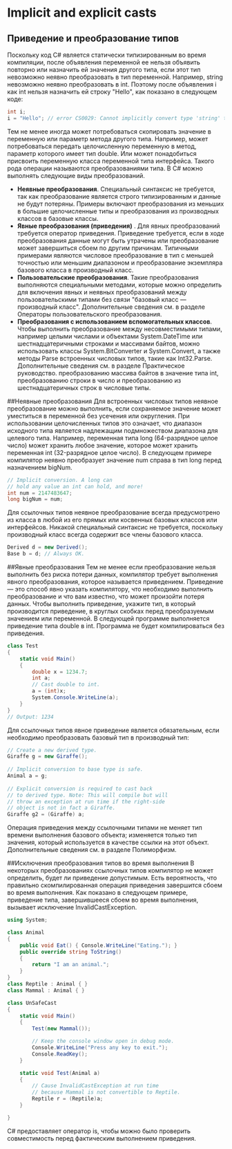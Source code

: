 # Implicit and explicit casts
## Приведение и преобразование типов

Поскольку код C# является статически типизированным во время компиляции, после объявления переменной ее нельзя объявить повторно или назначить ей значения другого типа, если этот тип невозможно неявно преобразовать в тип переменной. Например, string невозможно неявно преобразовать в int. Поэтому после объявления i как int нельзя назначить ей строку "Hello", как показано в следующем коде:

```csharp
int i;  
i = "Hello"; // error CS0029: Cannot implicitly convert type 'string' to 'int'
```

Тем не менее иногда может потребоваться скопировать значение в переменную или параметр метода другого типа. Например, может потребоваться передать целочисленную переменную в метод, параметр которого имеет тип double. Или может понадобиться присвоить переменную класса переменной типа интерфейса. Такого рода операции называются преобразованиями типа. В C# можно выполнять следующие виды преобразований.
-   **Неявные преобразования**. Специальный синтаксис не требуется, так как преобразование является строго типизированным и данные не будут потеряны. Примеры включают преобразования из меньших в большие целочисленные типы и преобразования из производных классов в базовые классы.
-   **Явные преобразования (приведения)** . Для явных преобразований требуется оператор приведения. Приведение требуется, если в ходе преобразования данные могут быть утрачены или преобразование может завершиться сбоем по другим причинам. Типичными примерами являются числовое преобразование в тип с меньшей точностью или меньшим диапазоном и преобразование экземпляра базового класса в производный класс.
-   **Пользовательские преобразования**. Такие преобразования выполняются специальными методами, которые можно определить для включения явных и неявных преобразований между пользовательскими типами без связи "базовый класс — производный класс". Дополнительные сведения см. в разделе Операторы пользовательского преобразования.
-   **Преобразования с использованием вспомогательных классов**. Чтобы выполнить преобразование между несовместимыми типами, например целыми числами и объектами System.DateTime или шестнадцатеричными строками и массивами байтов, можно использовать классы System.BitConverter и System.Convert, а также методы Parse встроенных числовых типов, такие как Int32.Parse. Дополнительные сведения см. в разделе Практическое руководство. преобразованию массива байтов в значение типа int, преобразованию строки в число и преобразованию из шестнадцатеричных строк в числовые типы.

##Неявные преобразования
Для встроенных числовых типов неявное преобразование можно выполнить, если сохраняемое значение может уместиться в переменной без усечения или округления. При использовании целочисленных типов это означает, что диапазон исходного типа является надлежащим подмножеством диапазона для целевого типа. Например, переменная типа long (64-разрядное целое число) может хранить любое значение, которое может хранить переменная int (32-разрядное целое число). В следующем примере компилятор неявно преобразует значение num справа в тип long перед назначением bigNum.

```csharp
// Implicit conversion. A long can
// hold any value an int can hold, and more!
int num = 2147483647;
long bigNum = num;
```

Для ссылочных типов неявное преобразование всегда предусмотрено из класса в любой из его прямых или косвенных базовых классов или интерфейсов. Никакой специальный синтаксис не требуется, поскольку производный класс всегда содержит все члены базового класса.

```csharp
Derived d = new Derived();  
Base b = d; // Always OK. 
``` 

##Явные преобразования
Тем не менее если преобразование нельзя выполнить без риска потери данных, компилятор требует выполнения явного преобразования, которое называется приведением. Приведение — это способ явно указать компилятору, что необходимо выполнить преобразование и что вам известно, что может произойти потеря данных. Чтобы выполнить приведение, укажите тип, в который производится приведение, в круглых скобках перед преобразуемым значением или переменной. В следующей программе выполняется приведение типа double в int. Программа не будет компилироваться без приведения.

```csharp
class Test
{
    static void Main()
    {
        double x = 1234.7;
        int a;
        // Cast double to int.
        a = (int)x;
        System.Console.WriteLine(a);
    }
}
// Output: 1234
```

Для ссылочных типов явное приведение является обязательным, если необходимо преобразовать базовый тип в производный тип:

```csharp
// Create a new derived type.  
Giraffe g = new Giraffe();  
  
// Implicit conversion to base type is safe.  
Animal a = g;  
  
// Explicit conversion is required to cast back  
// to derived type. Note: This will compile but will  
// throw an exception at run time if the right-side  
// object is not in fact a Giraffe.  
Giraffe g2 = (Giraffe) a;  
```

Операция приведения между ссылочными типами не меняет тип времени выполнения базового объекта; изменяется только тип значения, который используется в качестве ссылки на этот объект. Дополнительные сведения см. в разделе Полиморфизм.

##Исключения преобразования типов во время выполнения
В некоторых преобразованиях ссылочных типов компилятор не может определить, будет ли приведение допустимым. Есть вероятность, что правильно скомпилированная операция приведения завершится сбоем во время выполнения. Как показано в следующем примере, приведение типа, завершившееся сбоем во время выполнения, вызывает исключение InvalidCastException.
```csharp
using System;

class Animal
{
    public void Eat() { Console.WriteLine("Eating."); }
    public override string ToString()
    {
        return "I am an animal.";
    }
}
class Reptile : Animal { }
class Mammal : Animal { }

class UnSafeCast
{
    static void Main()
    {            
        Test(new Mammal());

        // Keep the console window open in debug mode.
        Console.WriteLine("Press any key to exit.");
        Console.ReadKey();
    }

    static void Test(Animal a)
    {
        // Cause InvalidCastException at run time 
        // because Mammal is not convertible to Reptile.
        Reptile r = (Reptile)a;
    }

}
```
C# предоставляет оператор is, чтобы можно было проверить совместимость перед фактическим выполнением приведения.